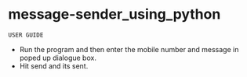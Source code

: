 # message-sender_using_python
```USER GUIDE```
- Run the program and then enter the mobile number and message in poped up dialogue box.
- Hit send and its sent.
